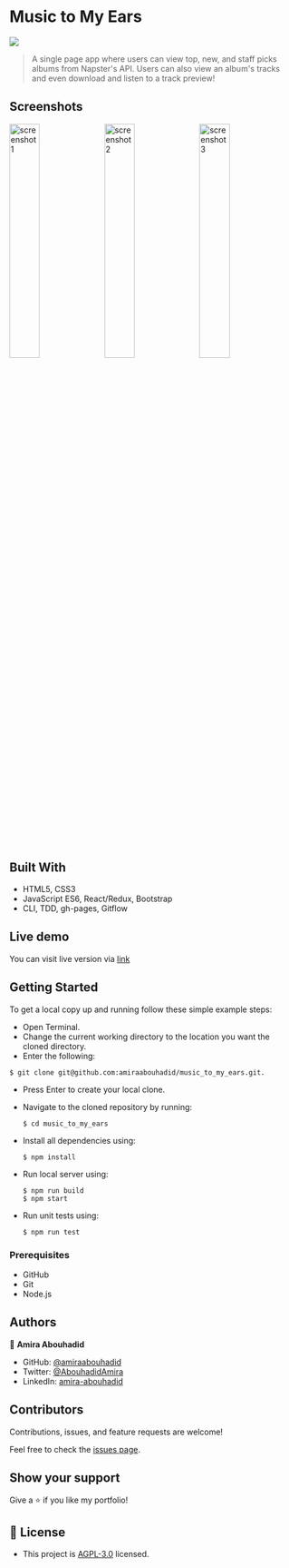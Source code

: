 # Music to My Ears

![](https://img.shields.io/badge/Microverse-blueviolet)

> A single page app where users can view top, new, and staff picks albums from Napster's API. Users can also view an album's tracks and even download and listen to a track preview!

## Screenshots 

<img src = 'https://user-images.githubusercontent.com/56790126/163241941-c757a4ea-eae3-4aa3-a403-eaf518fca544.png' alt='screenshot 1' style='width:32.5%'/>

<img src= 'https://user-images.githubusercontent.com/56790126/163241942-c1ffb1f6-1b43-4390-b1a7-321a58afcf85.png' alt='screenshot 2' style='width:32.5%' />

<img src='https://user-images.githubusercontent.com/56790126/163241947-08c1a4e8-0ac0-40ad-b56c-52c8cea17b46.png' alt='screenshot 3' style='width:32.5%'/> 

## Built With

- HTML5, CSS3
- JavaScript ES6, React/Redux, Bootstrap
- CLI, TDD, gh-pages, Gitflow

## Live demo

You can visit live version via [link](https://amiraabouhadid.github.io/music_to_my_ears/)

## Getting Started

To get a local copy up and running follow these simple example steps:
- Open Terminal.
- Change the current working directory to the location you want the cloned directory.
- Enter the following:
```
$ git clone git@github.com:amiraabouhadid/music_to_my_ears.git.
```
- Press Enter to create your local clone.
- Navigate to the cloned repository by running:
    ```
    $ cd music_to_my_ears
    ```
- Install all dependencies using:
    ``` 
    $ npm install
    ```

- Run local server using:
    ```
    $ npm run build
    $ npm start
    ```
- Run unit tests using:
    ```
    $ npm run test

    ```

### Prerequisites
- GitHub
- Git
- Node.js


## Authors

👤 **Amira Abouhadid**

- GitHub: [@amiraabouhadid](https://github.com/amiraabouhadid)
- Twitter: [@AbouhadidAmira](https://twitter.com/AbouhadidAmira)
- LinkedIn: [amira-abouhadid](https://www.linkedin.com/in/amira-abouhadid/)


## Contributors

Contributions, issues, and feature requests are welcome!

Feel free to check the [issues page](https://github.com/amiraabouhadid/music_to_my_ears/issues).

## Show your support

Give a ⭐️ if you like my portfolio!

## 📝 License

- This project is [AGPL-3.0](./LICENSE) licensed.
